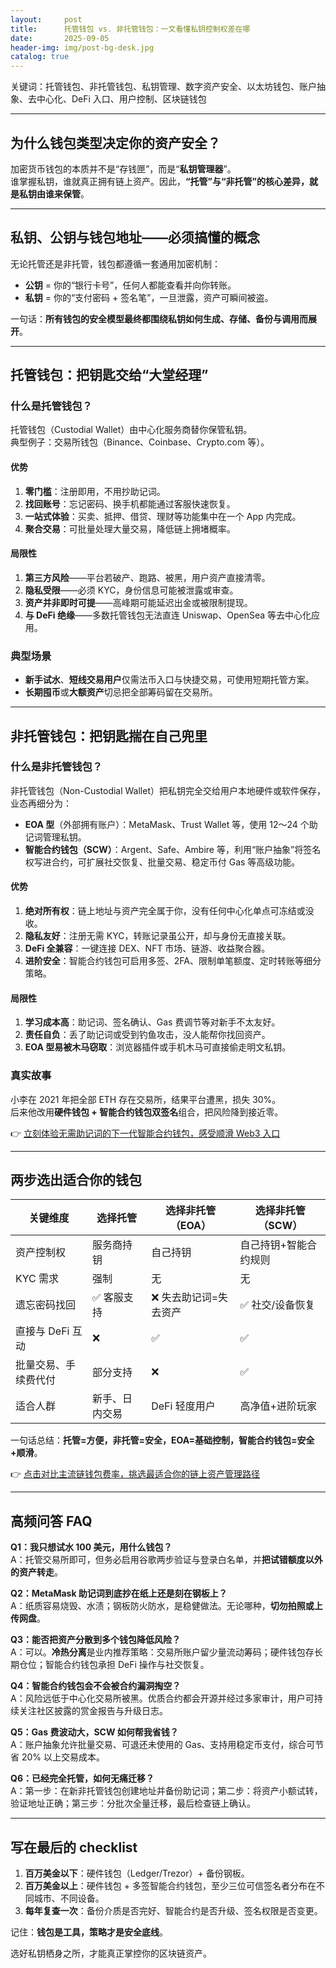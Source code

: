 ```yaml
---
layout:     post
title:      托管钱包 vs. 非托管钱包：一文看懂私钥控制权差在哪
date:       2025-09-05
header-img: img/post-bg-desk.jpg
catalog: true
---
```


关键词：托管钱包、非托管钱包、私钥管理、数字资产安全、以太坊钱包、账户抽象、去中心化、DeFi 入口、用户控制、区块链钱包

---

## 为什么钱包类型决定你的资产安全？

加密货币钱包的本质并不是“存钱匣”，而是“**私钥管理器**”。  
谁掌握私钥，谁就真正拥有链上资产。因此，**“托管”与“非托管”的核心差异，就是私钥由谁来保管**。

* * *

## 私钥、公钥与钱包地址——必须搞懂的概念

无论托管还是非托管，钱包都遵循一套通用加密机制：

- **公钥** = 你的“银行卡号”，任何人都能查看并向你转账。  
- **私钥** = 你的“支付密码 + 签名笔”，一旦泄露，资产可瞬间被盗。

一句话：**所有钱包的安全模型最终都围绕私钥如何生成、存储、备份与调用而展开**。

* * *

## 托管钱包：把钥匙交给“大堂经理”

### 什么是托管钱包？

托管钱包（Custodial Wallet）由中心化服务商替你保管私钥。  
典型例子：交易所钱包（Binance、Coinbase、Crypto.com 等）。

#### 优势

1. **零门槛**：注册即用，不用抄助记词。  
2. **找回账号**：忘记密码、换手机都能通过客服快速恢复。  
3. **一站式体验**：买卖、抵押、借贷、理财等功能集中在一个 App 内完成。  
4. **聚合交易**：可批量处理大量交易，降低链上拥堵概率。

#### 局限性

1. **第三方风险**——平台若破产、跑路、被黑，用户资产直接清零。  
2. **隐私受限**——必须 KYC，身份信息可能被泄露或审查。  
3. **资产并非即时可提**——高峰期可能延迟出金或被限制提现。  
4. **与 DeFi 绝缘**——多数托管钱包无法直连 Uniswap、OpenSea 等去中心化应用。

### 典型场景

- **新手试水**、**短线交易用户**仅需法币入口与快捷交易，可使用短期托管方案。  
- **长期囤币**或**大额资产**切忌把全部筹码留在交易所。

* * *

## 非托管钱包：把钥匙揣在自己兜里

### 什么是非托管钱包？

非托管钱包（Non-Custodial Wallet）把私钥完全交给用户本地硬件或软件保存，业态再细分为：

- **EOA 型**（外部拥有账户）：MetaMask、Trust Wallet 等，使用 12～24 个助记词管理私钥。  
- **智能合约钱包（SCW）**：Argent、Safe、Ambire 等，利用“账户抽象”将签名权写进合约，可扩展社交恢复、批量交易、稳定币付 Gas 等高级功能。

#### 优势

1. **绝对所有权**：链上地址与资产完全属于你，没有任何中心化单点可冻结或没收。  
2. **隐私友好**：注册无需 KYC，转账记录虽公开，却与身份无直接关联。  
3. **DeFi 全兼容**：一键连接 DEX、NFT 市场、链游、收益聚合器。  
4. **进阶安全**：智能合约钱包可启用多签、2FA、限制单笔额度、定时转账等细分策略。  

#### 局限性

1. **学习成本高**：助记词、签名确认、Gas 费调节等对新手不太友好。  
2. **责任自负**：丢了助记词或受到钓鱼攻击，没人能帮你找回资产。  
3. **EOA 型易被木马窃取**：浏览器插件或手机木马可直接偷走明文私钥。

### 真实故事

小李在 2021 年把全部 ETH 存在交易所，结果平台遭黑，损失 30%。  
后来他改用**硬件钱包 + 智能合约钱包双签名**组合，把风险降到接近零。

👉 [立刻体验无需助记词的下一代智能合约钱包，感受顺滑 Web3 入口](https://okxdog.com/)

* * *

## 两步选出适合你的钱包

| 关键维度 | 选择托管 | 选择非托管（EOA） | 选择非托管（SCW） |
|---|---|---|---|
| 资产控制权 | 服务商持钥 | 自己持钥 | 自己持钥+智能合约规则 |
| KYC 需求 | 强制 | 无 | 无 |
| 遗忘密码找回 | ✅ 客服支持 | ❌ 失去助记词=失去资产 | ✅ 社交/设备恢复 |
| 直接与 DeFi 互动 | ❌ | ✅ | ✅ |
| 批量交易、手续费代付 | 部分支持 | ❌ | ✅ |
| 适合人群 | 新手、日内交易 | DeFi 轻度用户 | 高净值+进阶玩家 |

一句话总结：**托管=方便，非托管=安全，EOA=基础控制，智能合约钱包=安全+顺滑**。

👉 [点击对比主流链钱包费率，挑选最适合你的链上资产管理路径](https://okxdog.com/)

* * *

## 高频问答 FAQ

**Q1：我只想试水 100 美元，用什么钱包？**  
A：托管交易所即可，但务必启用谷歌两步验证与登录白名单，并**把试错额度以外的资产转走**。

**Q2：MetaMask 助记词到底抄在纸上还是刻在钢板上？**  
A：纸质容易烧毁、水渍；钢板防火防水，是稳健做法。无论哪种，**切勿拍照或上传网盘**。

**Q3：能否把资产分散到多个钱包降低风险？**  
A：可以。**冷热分离**是业内推荐策略：交易所账户留少量流动筹码；硬件钱包存长期仓位；智能合约钱包承担 DeFi 操作与社交恢复。

**Q4：智能合约钱包会不会被合约漏洞掏空？**  
A：风险远低于中心化交易所被黑。优质合约都会开源并经过多家审计，用户可持续关注社区披露的赏金报告与升级日志。

**Q5：Gas 费波动大，SCW 如何帮我省钱？**  
A：账户抽象允许批量交易、可退还未使用的 Gas、支持用稳定币支付，综合可节省 20% 以上交易成本。

**Q6：已经完全托管，如何无痛迁移？**  
A：第一步：在新非托管钱包创建地址并备份助记词；第二步：将资产小额试转，验证地址正确；第三步：分批次全量迁移，最后检查链上确认。

* * *

## 写在最后的 checklist

1. **百万美金以下**：硬件钱包（Ledger/Trezor）+ 备份钢板。  
2. **百万美金以上**：硬件钱包 + 多签智能合约钱包，至少三位可信签名者分布在不同城市、不同设备。  
3. **每年复查一次**：备份介质是否完好、智能合约是否升级、签名权限是否变更。  

记住：**钱包是工具，策略才是安全底线**。

选好私钥栖身之所，才能真正掌控你的区块链资产。